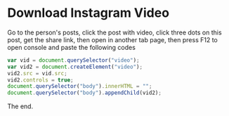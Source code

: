 # Download Instagram Video

Go to the person's posts, click the post with video, click three dots on this post, get the share link, then open in another tab page, then press F12 to open console and paste the following codes

```js
var vid = document.querySelector("video");
var vid2 = document.createElement("video");
vid2.src = vid.src;
vid2.controls = true;
document.querySelector("body").innerHTML = "";
document.querySelector("body").appendChild(vid2);
```

The end.
